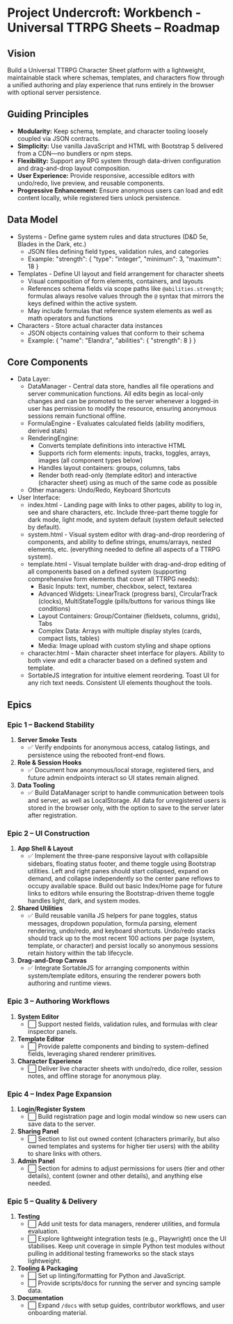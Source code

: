 # Project Undercroft: Workbench - Universal TTRPG Sheets – Roadmap

## Vision
Build a Universal TTRPG Character Sheet platform with a lightweight, maintainable stack where schemas, templates, and characters flow through a unified authoring and play experience that runs entirely in the browser with optional server persistence.

## Guiding Principles
- **Modularity:** Keep schema, template, and character tooling loosely coupled via JSON contracts.
- **Simplicity:** Use vanilla JavaScript and HTML with Bootstrap 5 delivered from a CDN—no bundlers or npm steps.
- **Flexibility:** Support any RPG system through data-driven configuration and drag-and-drop layout composition.
- **User Experience:** Provide responsive, accessible editors with undo/redo, live preview, and reusable components.
- **Progressive Enhancement:** Ensure anonymous users can load and edit content locally, while registered tiers unlock persistence.

## Data Model
- Systems - Define game system rules and data structures (D&D 5e, Blades in the Dark, etc.)
  - JSON files defining field types, validation rules, and categories
  - Example: "strength": { "type": "integer", "minimum": 3, "maximum": 18 }
- Templates - Define UI layout and field arrangement for character sheets
  - Visual composition of form elements, containers, and layouts
  - References schema fields via scope paths like `@abilities.strength`; formulas always resolve values through the `@` syntax that mirrors the keys defined within the active system.
  - May include formulas that reference system elements as well as math operators and functions
- Characters - Store actual character data instances
  - JSON objects containing values that conform to their schema
  - Example: { "name": "Elandra", "abilities": { "strength": 8 } }

## Core Components
- Data Layer:
  - DataManager - Central data store, handles all file operations and server communication functions. All edits begin as local-only changes and can be promoted to the server whenever a logged-in user has permission to modify the resource, ensuring anonymous sessions remain functional offline.
  - FormulaEngine - Evaluates calculated fields (ability modifiers, derived stats)
  - RenderingEngine:
    - Converts template definitions into interactive HTML
    - Supports rich form elements: inputs, tracks, toggles, arrays, images (all component types below)
    - Handles layout containers: groups, columns, tabs
    - Render both read-only (template editor) and interactive (character sheet) using as much of the same code as possible
  - Other managers: Undo/Redo, Keyboard Shortcuts
- User Interface:
  - index.html - Landing page with links to other pages, ability to log in, see and share characters, etc. Include three-part theme toggle for dark mode, light mode, and system default (system default selected by default).
  - system.html - Visual system editor with drag-and-drop reordering of components, and ability to define strings, enums/arrays, nested elements, etc. (everything needed to define all aspects of a TTRPG system).
  - template.html - Visual template builder with drag-and-drop editing of all components based on a defined system (supporting comprehensive form elements that cover all TTRPG needs):
    - Basic Inputs: text, number, checkbox, select, textarea
    - Advanced Widgets: LinearTrack (progress bars), CircularTrack (clocks), MultiStateToggle (pills/buttons for various things like conditions)
    - Layout Containers: Group/Container (fieldsets, columns, grids), Tabs
    - Complex Data: Arrays with multiple display styles (cards, compact lists, tables)
    - Media: Image upload with custom styling and shape options
  - character.html - Main character sheet interface for players. Ability to both view and edit a character based on a defined system and template.
  - SortableJS integration for intuitive element reordering. Toast UI for any rich text needs. Consistent UI elements thoughout the tools.

## Epics

### Epic 1 – Backend Stability
1. **Server Smoke Tests**
    - ✅ Verify endpoints for anonymous access, catalog listings, and persistence using the rebooted front-end flows.
2. **Role & Session Hooks**
    - ✅ Document how anonymous/local storage, registered tiers, and future admin endpoints interact so UI states remain aligned.
3. **Data Tooling**
    - ✅ Build DataManager script to handle communication between tools and server, as well as LocalStorage. All data for unregistered users is stored in the browser only, with the option to save to the server later after registration.

### Epic 2 – UI Construction
1. **App Shell & Layout**
   - ✅ Implement the three-pane responsive layout with collapsible sidebars, floating status footer, and theme toggle using Bootstrap utilities. Left and right panes should start collapsed, expand on demand, and collapse independently so the center pane reflows to occupy available space. Build out basic Index/Home page for future links to editors while ensuring the Bootstrap-driven theme toggle handles light, dark, and system modes.
2. **Shared Utilities**
   - ✅ Build reusable vanilla JS helpers for pane toggles, status messages, dropdown population, formula parsing, element rendering, undo/redo, and keyboard shortcuts. Undo/redo stacks should track up to the most recent 100 actions per page (system, template, or character) and persist locally so anonymous sessions retain history within the tab lifecycle.
3. **Drag-and-Drop Canvas**  
   - ✅ Integrate SortableJS for arranging components within system/template editors, ensuring the renderer powers both authoring and runtime views.

### Epic 3 – Authoring Workflows
1. **System Editor**  
   - ⬜ Support nested fields, validation rules, and formulas with clear inspector panels.  
2. **Template Editor**  
   - ⬜ Provide palette components and binding to system-defined fields, leveraging shared renderer primitives.  
3. **Character Experience**  
   - ⬜ Deliver live character sheets with undo/redo, dice roller, session notes, and offline storage for anonymous play.

### Epic 4 – Index Page Expansion
1. **Login/Register System**  
   - ⬜ Build registration page and login modal window so new users can save data to the server.
2. **Sharing Panel**  
   - ⬜ Section to list out owned content (characters primarily, but also owned templates and systems for higher tier users) with the ability to share links with others.
3. **Admin Panel**  
   - ⬜ Section for admins to adjust permissions for users (tier and other details), content (owner and other details), and anything else needed.

### Epic 5 – Quality & Delivery
1. **Testing**
   - ⬜ Add unit tests for data managers, renderer utilities, and formula evaluation.
   - ⬜ Explore lightweight integration tests (e.g., Playwright) once the UI stabilises. Keep unit coverage in simple Python test modules without pulling in additional testing frameworks so the stack stays lightweight.
2. **Tooling & Packaging**  
   - ⬜ Set up linting/formatting for Python and JavaScript.  
   - ⬜ Provide scripts/docs for running the server and syncing sample data.  
3. **Documentation**  
   - ⬜ Expand `/docs` with setup guides, contributor workflows, and user onboarding material.
